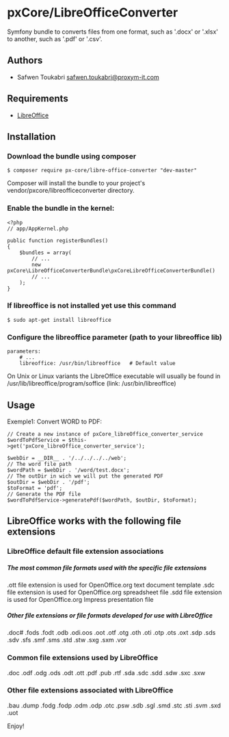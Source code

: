 # pxCore/LibreOfficeConverter

Symfony bundle to converts files from one format, such as '.docx' or '.xlsx' to another, such as '.pdf' or '.csv'.

Authors
-------

* Safwen Toukabri <safwen.toukabri@proxym-it.com>

Requirements
------------

* [LibreOffice](https://www.libreoffice.org/)


Installation
------------

### Download the bundle using composer

```
$ composer require px-core/libre-office-converter "dev-master"
```
Composer will install the bundle to your project's vendor/pxcore/libreofficeconverter directory.

### Enable the bundle in the kernel:

```
<?php
// app/AppKernel.php

public function registerBundles()
{
    $bundles = array(
        // ...
        new pxCore\LibreOfficeConverterBundle\pxCoreLibreOfficeConverterBundle()
        // ...
    );
}
```

### If libreoffice is not installed yet use this command

```
$ sudo apt-get install libreoffice
```

### Configure the libreoffice parameter (path to your libreoffice lib)

```
parameters:
    # ...
    libreoffice: /usr/bin/libreoffice	# Default value
```
On Unix or Linux variants the LibreOffice executable will usually be found in /usr/lib/libreoffice/program/soffice 
(link: /usr/bin/libreoffice)

Usage
-----

Exemple1: Convert WORD to PDF:

```
// Create a new instance of pxCore_libreOffice_converter_service 
$wordToPdfService = $this->get('pxCore_libreOffice_converter_service');

$webDir = __DIR__ . '/../../../../web';
// The word file path
$wordPath = $webDir . '/word/test.docx';
// The outDir in wich we will put the generated PDF
$outDir = $webDir . '/pdf';
$toFormat = 'pdf';
// Generate the PDF file
$wordToPdfService->generatePdf($wordPath, $outDir, $toFormat);
```

LibreOffice works with the following file extensions
-----

### LibreOffice default file extension associations

##### The most common file formats used with the specific file extensions
.ott file extension is used for OpenOffice.org text document template
.sdc file extension is used for OpenOffice.org spreadsheet file
.sdd file extension is used for OpenOffice.org Impress presentation file

##### Other file extensions or file formats developed for use with LibreOffice
.doc# .fods .fodt .odb .odi.oos .oot .otf .otg .oth .oti .otp .ots .oxt .sdp .sds .sdv .sfs .smf .sms .std .stw .sxg .sxm .vor

### Common file extensions used by LibreOffice
.doc .odf .odg .ods .odt .ott .pdf .pub .rtf .sda .sdc .sdd .sdw .sxc .sxw

### Other file extensions associated with LibreOffice
.bau .dump .fodg .fodp .odm .odp .otc .psw .sdb .sgl .smd .stc .sti .svm .sxd .uot

Enjoy!
